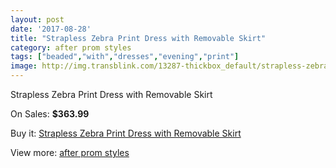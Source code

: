 ```yaml
---
layout: post
date: '2017-08-28'
title: "Strapless Zebra Print Dress with Removable Skirt"
category: after prom styles
tags: ["beaded","with","dresses","evening","print"]
image: http://img.transblink.com/13287-thickbox_default/strapless-zebra-print-dress-with-removable-skirt.jpg
---
```

Strapless Zebra Print Dress with Removable Skirt

On Sales: **$363.99**
<a href="https://www.transblink.com/en/after-prom-styles/4263-strapless-zebra-print-dress-with-removable-skirt.html"><amp-img layout="responsive" width="600" height="600" src="//img.transblink.com/13287-thickbox_default/strapless-zebra-print-dress-with-removable-skirt.jpg" alt="Strapless Zebra Print Dress with Removable Skirt 0" /></a>
<a href="https://www.transblink.com/en/after-prom-styles/4263-strapless-zebra-print-dress-with-removable-skirt.html"><amp-img layout="responsive" width="600" height="600" src="//img.transblink.com/13291-thickbox_default/strapless-zebra-print-dress-with-removable-skirt.jpg" alt="Strapless Zebra Print Dress with Removable Skirt 1" /></a>
<a href="https://www.transblink.com/en/after-prom-styles/4263-strapless-zebra-print-dress-with-removable-skirt.html"><amp-img layout="responsive" width="600" height="600" src="//img.transblink.com/13290-thickbox_default/strapless-zebra-print-dress-with-removable-skirt.jpg" alt="Strapless Zebra Print Dress with Removable Skirt 2" /></a>
<a href="https://www.transblink.com/en/after-prom-styles/4263-strapless-zebra-print-dress-with-removable-skirt.html"><amp-img layout="responsive" width="600" height="600" src="//img.transblink.com/13289-thickbox_default/strapless-zebra-print-dress-with-removable-skirt.jpg" alt="Strapless Zebra Print Dress with Removable Skirt 3" /></a>
<a href="https://www.transblink.com/en/after-prom-styles/4263-strapless-zebra-print-dress-with-removable-skirt.html"><amp-img layout="responsive" width="600" height="600" src="//img.transblink.com/13288-thickbox_default/strapless-zebra-print-dress-with-removable-skirt.jpg" alt="Strapless Zebra Print Dress with Removable Skirt 4" /></a>

Buy it: [Strapless Zebra Print Dress with Removable Skirt](https://www.transblink.com/en/after-prom-styles/4263-strapless-zebra-print-dress-with-removable-skirt.html "Strapless Zebra Print Dress with Removable Skirt")

View more: [after prom styles](https://www.transblink.com/en/55-after-prom-styles "after prom styles")